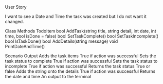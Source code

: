 User Story

I want to see a Date and Time the task was created but I do not want it changed.

Class			Methods
TodoItem		bool AddTask(string title, string detail, int date, int time, bool 				isDone = false)
			bool SetTaskComplete()
			bool SetTaskIncomplete()
			bool IsTaskDone()
			bool AddDetails(string message)
			void PrintDateAndTime()
			

Scenario				Output
Adds the task items			True if action was successful
Sets the task status to complete		True if action was successful
Sets the task status to incomplete	True if action was successful
Returns the task status			True or false
Adds the string onto the details		True if action was successful
Returns the date and time		An output to the terminal
